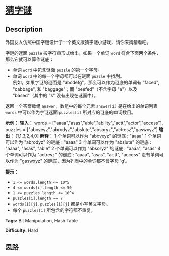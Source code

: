 # [猜字谜][title]

## Description

外国友人仿照中国字谜设计了一个英文版猜字谜小游戏，请你来猜猜看吧。

字谜的迷面 `puzzle` 按字符串形式给出，如果一个单词 `word` 符合下面两个条件，那么它就可以算作谜底：

  * 单词 `word` 中包含谜面 `puzzle` 的第一个字母。
  * 单词 `word` 中的每一个字母都可以在谜面 `puzzle` 中找到。  
例如，如果字谜的谜面是 "abcdefg"，那么可以作为谜底的单词有 "faced", "cabbage", 和 "baggage"；而
"beefed"（不含字母 "a"）以及 "based"（其中的 "s" 没有出现在谜面中）。

返回一个答案数组 `answer`，数组中的每个元素 `answer[i]` 是在给出的单词列表 `words` 中可以作为字谜迷面
`puzzles[i]` 所对应的谜底的单词数目。



**示例：**
            **输入：**    words = ["aaaa","asas","able","ability","actt","actor","access"],     puzzles = ["aboveyz","abrodyz","abslute","absoryz","actresz","gaswxyz"]    **输出：** [1,1,3,2,4,0]    **解释：**    1 个单词可以作为 "aboveyz" 的谜底 : "aaaa"     1 个单词可以作为 "abrodyz" 的谜底 : "aaaa"    3 个单词可以作为 "abslute" 的谜底 : "aaaa", "asas", "able"    2 个单词可以作为 "absoryz" 的谜底 : "aaaa", "asas"    4 个单词可以作为 "actresz" 的谜底 : "aaaa", "asas", "actt", "access"    没有单词可以作为 "gaswxyz" 的谜底，因为列表中的单词都不含字母 'g'。    



**提示：**

  * `1 <= words.length <= 10^5`
  * `4 <= words[i].length <= 50`
  * `1 <= puzzles.length <= 10^4`
  * `puzzles[i].length == 7`
  * `words[i][j]`, `puzzles[i][j]` 都是小写英文字母。
  * 每个 `puzzles[i]` 所包含的字符都不重复。


**Tags:** Bit Manipulation, Hash Table

**Difficulty:** Hard

## 思路

[title]: https://leetcode-cn.com/problems/number-of-valid-words-for-each-puzzle
